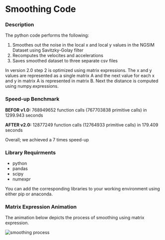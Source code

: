# Smoothing Code

### Description 
The python code performs the following:

   1. Smoothes out the noise in the local x and local y values in the NGSIM Dataset using Savitzky-Golay filter
   2. Recomputes the velocites and accelerations
   3. Saves smoothed dataset to three separate csv files

 In version 2.0 step 2 is optimized using matrix expressions. The x and y values are
 represented as a single matrix A and the next value for each x and y in matrix A is
 represented in matrix B. Next the distance is computed using numpy.expressions.
 
 
### Speed-up Benchmark 
 **BEFOR v1.0:** 768949652 function calls (767703838 primitive calls) in 1299.943 seconds
 
 **AFTER v2.0:** 12877249 function calls (12764933 primitive calls) in 179.409 seconds

 Overall; we achieved a 7 times speed-up
 
 
### Library Requirments
- python
- pandas
- scipy
- numexpr

You can add the corresponding libraries to your working environment using either pip or anaconda.


### Matrix Expression Animation 
The animation below depicts the process of smoothing using matrix expression. 

![smoothing process](https://github.com/Rim-El-Ballouli/NGSIM-US-101-trajectory-dataset-smoothing/blob/master/smothing-code/velocity_smoothing_process_2.gif)
 


